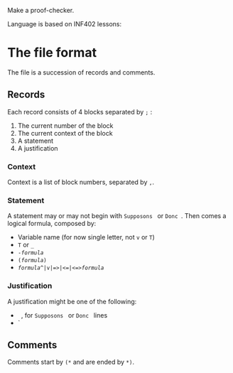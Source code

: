 Make a proof-checker.

Language is based on INF402 lessons:

# The file format
The file is a succession of records and comments.

## Records
Each record consists of 4 blocks separated by `;` :
  1. The current number of the block
  2. The current context of the block
  3. A statement
  4. A justification
### Context
Context is a list of block numbers, separated by `,`.
### Statement
A statement may or may not begin with `Supposons ` or `Donc `.
Then comes a logical formula, composed by:
  - Variable name (for now single letter, not `v` or `T`)
  - `T` or `_`
  - `-`_`formula`_
  - `(`_`formula`_`)`
  - _`formula`_`^|v|=>|<=|<=>`_`formula`_
### Justification
A justification might be one of the following:
  - ` `, for `Supposons ` or `Donc ` lines
  - `
## Comments
Comments start by `(*` and are ended by `*)`.